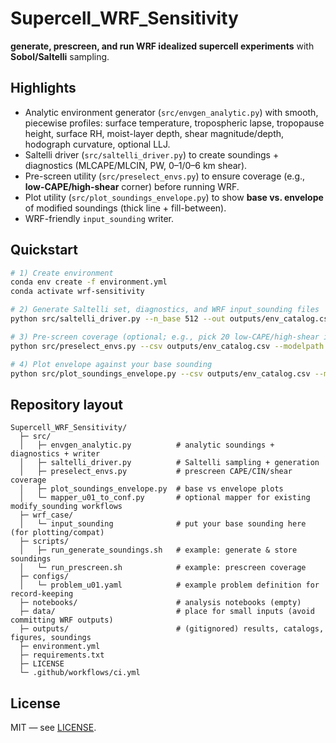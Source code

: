 # Supercell_WRF_Sensitivity

**generate, prescreen, and run WRF idealized supercell experiments**
with **Sobol/Saltelli** sampling. 

## Highlights
- Analytic environment generator (`src/envgen_analytic.py`) with smooth, piecewise profiles:
  surface temperature, tropospheric lapse, tropopause height, surface RH, moist-layer depth,
  shear magnitude/depth, hodograph curvature, optional LLJ.
- Saltelli driver (`src/saltelli_driver.py`) to create soundings + diagnostics (MLCAPE/MLCIN, PW, 0–1/0–6 km shear).
- Pre-screen utility (`src/preselect_envs.py`) to ensure coverage (e.g., **low-CAPE/high-shear** corner) before running WRF.
- Plot utility (`src/plot_soundings_envelope.py`) to show **base vs. envelope** of modified soundings (thick line + fill-between).
- WRF-friendly `input_sounding` writer.

## Quickstart
```bash
# 1) Create environment
conda env create -f environment.yml
conda activate wrf-sensitivity

# 2) Generate Saltelli set, diagnostics, and WRF input_sounding files
python src/saltelli_driver.py --n_base 512 --out outputs/env_catalog.csv --write_soundings outputs/soundings

# 3) Pre-screen coverage (optional; e.g., pick 20 low-CAPE/high-shear indices)
python src/preselect_envs.py --csv outputs/env_catalog.csv --modelpath wrf_case --out outputs/env_prescreen.csv   --want_lowcape_hishear 20 --lowcape_th 1000 --hishear_th 25

# 4) Plot envelope against your base sounding
python src/plot_soundings_envelope.py --csv outputs/env_catalog.csv --modelpath wrf_case   --base_input input_sounding --outfig outputs/soundings_envelope.png
```

## Repository layout
```
Supercell_WRF_Sensitivity/
  ├─ src/
  │   ├─ envgen_analytic.py          # analytic soundings + diagnostics + writer
  │   ├─ saltelli_driver.py          # Saltelli sampling + generation
  │   ├─ preselect_envs.py           # prescreen CAPE/CIN/shear coverage
  │   ├─ plot_soundings_envelope.py  # base vs envelope plots
  │   └─ mapper_u01_to_conf.py       # optional mapper for existing modify_sounding workflows
  ├─ wrf_case/
  │   └─ input_sounding              # put your base sounding here (for plotting/compat)
  ├─ scripts/
  │   ├─ run_generate_soundings.sh   # example: generate & store soundings
  │   └─ run_prescreen.sh            # example: prescreen coverage
  ├─ configs/
  │   └─ problem_u01.yaml            # example problem definition for record-keeping
  ├─ notebooks/                      # analysis notebooks (empty)
  ├─ data/                           # place for small inputs (avoid committing WRF outputs)
  ├─ outputs/                        # (gitignored) results, catalogs, figures, soundings
  ├─ environment.yml
  ├─ requirements.txt
  ├─ LICENSE
  └─ .github/workflows/ci.yml
```

## License
MIT — see [LICENSE](LICENSE).
